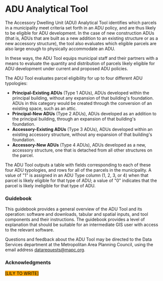 # ADU Analytical Tool

The Accessory Dwelling Unit (ADU) Analytical Tool identifies which parcels in a municipality meet criteria set forth in an ADU policy, and are thus likely to be eligible for ADU development. In the case of new construction ADUs (that is, ADUs that are built as a new addition to an existing structure or as a new accessory structure), the tool also evaluates which eligible parcels are also large enough to physically accommodate an ADU.&#x20;

In these ways, the ADU Tool equips municipal staff and their partners with a means to evaluate the quantity and distribution of parcels likely eligible for ADU development under current and proposed ADU policies.

The ADU Tool evaluates parcel eligibility for up to four different ADU typologies:

* **Principal-Existing ADUs** (Type 1 ADUs), ADUs developed within the principal building, without any expansion of that building's foundation. ADUs in this category would be created through the conversion of an existing space, such as an attic.&#x20;
* **Principal-New ADUs** (Type 2 ADUs), ADUs developed as an addition to the principal building, through an expansion of that building's foundation.
* **Accessory-Existing ADUs** (Type 3 ADUs), ADUs developed within an existing accessory structure, without any expansion of that building's foundation.&#x20;
* **Accessory-New ADUs** (Type 4 ADUs), ADUs developed as a new, accessory structure, one that is detached from all other structures on the parcel.

The ADU Tool outputs a table with fields corresponding to each of these four ADU typologies, and rows for all of the parcels in the municipality. A value of "1" is assigned in an ADU Type column (1, 2, 3, or 4) when that parcel is likely eligible for that type of ADU; a value of "0" indicates that the parcel is likely ineligible for that type of ADU.&#x20;

### Guidebook&#x20;

This guidebook provides a general overview of the ADU Tool and its operation: software and downloads, tabular and spatial inputs, and tool components and their instructions. The guidebook provides a level of explanation that should be suitable for an intermediate GIS user with access to the relevant software.

Questions and feedback about the ADU Tool may be directed to the Data Services department at the Metropolitan Area Planning Council, using the email address datarequests@mapc.org.

### Acknowledgments

<mark style="background-color:orange;">\[LILY TO WRITE]</mark>

